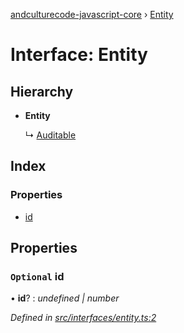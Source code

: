 [andculturecode-javascript-core](../README.md) › [Entity](entity.md)

# Interface: Entity

## Hierarchy

* **Entity**

  ↳ [Auditable](auditable.md)

## Index

### Properties

* [id](entity.md#optional-id)

## Properties

### `Optional` id

• **id**? : *undefined | number*

*Defined in [src/interfaces/entity.ts:2](https://github.com/AndcultureCode/AndcultureCode.JavaScript.Core/blob/ec18c0a/src/interfaces/entity.ts#L2)*
